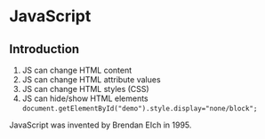 # JavaScript

## Introduction

1. JS can change HTML content
2. JS can change HTML attribute values
3. JS can change HTML styles (CSS)
4. JS can hide/show HTML elements `document.getElementById("demo").style.display="none/block";`

JavaScript was invented by Brendan EIch in 1995.
